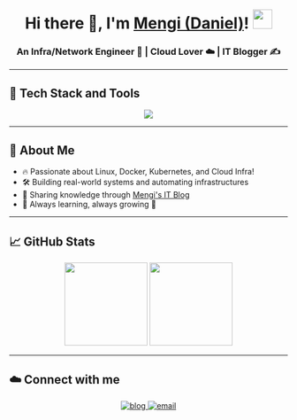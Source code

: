 <h1 align="center">
  Hi there 👋, I'm <a href="https://your-blog-link" target="_blank">Mengi (Daniel)</a>!
  <img src="https://media.giphy.com/media/hvRJCLFzcasrR4ia7z/giphy.gif" width="35px">
</h1>

<h3 align="center">An Infra/Network Engineer 🚀 | Cloud Lover ☁️ | IT Blogger ✍️</h3>

---

## 🧰 Tech Stack and Tools

<p align="center">
  <img src="https://skillicons.dev/icons?i=linux,docker,kubernetes,aws,azure,gcp,prometheus,grafana,terraform,git" />
</p>

---

## 🚀 About Me

- 🔥 Passionate about Linux, Docker, Kubernetes, and Cloud Infra!
- 🛠️ Building real-world systems and automating infrastructures
- 📖 Sharing knowledge through [Mengi's IT Blog](https://your-blog-link)
- 🎯 Always learning, always growing 🌱

---

## 📈 GitHub Stats
<p align="center">
  <img src="https://github-readme-stats.vercel.app/api?username=Leemingi6901&show_icons=true&theme=radical"  height="150px"/>
  <img src="https://github-readme-streak-stats.herokuapp.com/?user=Leemingi6901&theme=radical"  height="150px"/>
</p>

---

## ☁️ Connect with me

<p align="center">
  <a href="[https://your-blog-link](https://leemingi6901.github.io/)" target="_blank">
    <img src="https://img.shields.io/badge/Blog-Mengi's_IT_Blog-blue?style=for-the-badge&logo=github" alt="blog" />
  </a>
  <a href="mailto:leemingi69012@gmail.com">
    <img src="https://img.shields.io/badge/Email-leemingi69012@gmail.com-red?style=for-the-badge&logo=gmail" alt="email" />
  </a>
</p>
